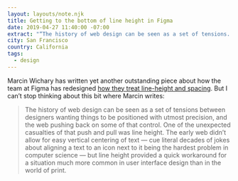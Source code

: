 ```yaml
---
layout: layouts/note.njk
title: Getting to the bottom of line height in Figma
date: 2019-04-27 11:40:00 -07:00
extract: "“The history of web design can be seen as a set of tensions...”"
city: San Francisco
country: California
tags:
  - design
---
```


Marcin Wichary has written yet another outstanding piece about how the team at Figma has redesigned [how they treat line-height and spacing](https://www.figma.com/blog/line-height-changes). But I can’t stop thinking about this bit where Marcin writes:

> The history of web design can be seen as a set of tensions between designers wanting things to be positioned with utmost precision, and the web pushing back on some of that control. One of the unexpected casualties of that push and pull was line height. The early web didn’t allow for easy vertical centering of text — cue literal decades of jokes about aligning a text to an icon next to it being the hardest problem in computer science — but line height provided a quick workaround for a situation much more common in user interface design than in the world of print.

